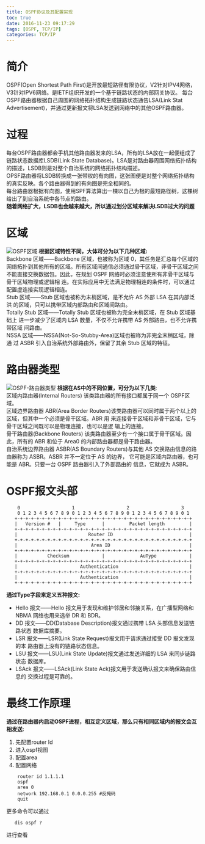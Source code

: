 ```yaml
---
title: OSPF协议及其配置实现
toc: true
date: 2016-11-23 09:17:29
tags: [OSPF, TCP/IP]
categories: TCP/IP
---
```

# 简介
OSPF(Open Shortest Path First)是开放最短路径有限协议，V2针对IPV4网络，V3针对IPV6网络。是IETF组织开发的一个基于链路状态的内部网关协议。
每台OSPF路由器根据自己周围的网络拓扑结构生成链路状态通告LSA(Link Stat Advertisement)，并通过更新报文将LSA发送到网络中的其他OSPF路由器。  
<!--more-->
# 过程
每台OSPF路由器都会手机其他路由器发来的LSA，所有的LSA放在一起便组成了链路状态数据库LSDB(Link State Database)。LSA是对路由器周围网络拓扑结构的描述，LSDB则是对整个自治系统的网络拓扑结构描述。  
OPSF路由器将LSDB转换成一张带权的有向图，这张图便是对整个网络拓扑结构的真实反映。各个路由器得到的有向图是完全相同的。  
每台路由器根据有向图，使用SPF算法算出一棵以自己为根的最短路径树，这棵树给出了到自治系统中各节点的路由。  
**随着网络扩大，LSDB也会越来越大，所以通过划分区域来解决LSDB过大的问题**
# 区域
![OSPF区域](/res/20161123-ospf-zone.png) 
**根据区域特性不同，大体可分为以下几种区域:**  
Backbone 区域——Backbone 区域，也被称为区域 0，其任务是汇总每个区域的网络拓扑到其他所有的区域。所有区域间通信必须通过骨干区域，非骨干区域之间不能直接交换数据包。因此，在规划 OSPF 网络时必须注意使所有非骨干区域与骨干区域物理或逻辑相 连。在实际应用中无法满足物理相连的条件时，可以通过配置虚连接实现逻辑相连。  
Stub 区域——Stub 区域也被称为末梢区域，是不允许 AS 外部 LSA 在其内部泛洪 的区域，只可以携带区域内部路由和区域间路由。  
Totally Stub 区域——Totally Stub 区域也被称为完全末梢区域，在 Stub 区域基础上 进一步减少了区域内 LSA 数量，不仅不允许携带 AS 外部路由，也不允许携带区域 间路由。  
NSSA 区域——NSSA(Not-So-Stubby-Area)区域也被称为非完全末梢区域，除通 过 ASBR 引入自治系统外部路由外，保留了其余 Stub 区域的特征。  
# 路由器类型
![OSPF-路由器类型](/res/20161123-ospf-router-type.png) 
**根据在AS中的不同位置，可分为以下几类**:  
区域内路由器(Internal Routers) 该类路由器的所有接口都属于同一个 OSPF区域。  
区域边界路由器 ABR(Area Border Routers)该类路由器可以同时属于两个以上的区域，但其中一个必须是骨干区域。ABR 用 来连接骨干区域和非骨干区域，它与骨干区域之间既可以是物理连接，也可以是逻 辑上的连接。  
骨干路由器(Backbone Routers) 该类路由器至少有一个接口属于骨干区域。因此，所有的 ABR 和位于 Area0 的内部路由器都是骨干路由器。  
自治系统边界路由器 ASBR(AS Boundary Routers)与其他 AS 交换路由信息的路由器称为 ASBR。ASBR 并不一定位于 AS 的边界， 它可能是区域内路由器，也可能是 ABR。只要一台 OSPF 路由器引入了外部路由的 信息，它就成为 ASBR。
#  OSPF报文头部
        0                   1                   2                   3
        0 1 2 3 4 5 6 7 8 9 0 1 2 3 4 5 6 7 8 9 0 1 2 3 4 5 6 7 8 9 0 1
       +-+-+-+-+-+-+-+-+-+-+-+-+-+-+-+-+-+-+-+-+-+-+-+-+-+-+-+-+-+-+-+-+
       |   Version #   |     Type      |         Packet length         |
       +-+-+-+-+-+-+-+-+-+-+-+-+-+-+-+-+-+-+-+-+-+-+-+-+-+-+-+-+-+-+-+-+
       |                          Router ID                            |
       +-+-+-+-+-+-+-+-+-+-+-+-+-+-+-+-+-+-+-+-+-+-+-+-+-+-+-+-+-+-+-+-+
       |                           Area ID                             |
       +-+-+-+-+-+-+-+-+-+-+-+-+-+-+-+-+-+-+-+-+-+-+-+-+-+-+-+-+-+-+-+-+
       |           Checksum            |             AuType            |
       +-+-+-+-+-+-+-+-+-+-+-+-+-+-+-+-+-+-+-+-+-+-+-+-+-+-+-+-+-+-+-+-+
       |                       Authentication                          |
       +-+-+-+-+-+-+-+-+-+-+-+-+-+-+-+-+-+-+-+-+-+-+-+-+-+-+-+-+-+-+-+-+
       |                       Authentication                          |
       +-+-+-+-+-+-+-+-+-+-+-+-+-+-+-+-+-+-+-+-+-+-+-+-+-+-+-+-+-+-+-+-+
**通过Type字段来定义五种报文:**  
- Hello 报文——Hello 报文用于发现和维护邻居和邻接关系，在广播型网络和 NBMA 网络也用来选举 DR 和 BDR。  
- DD 报文——DD(Database Description)报文通过携带 LSA 头部信息发送链路状态 数据库摘要。  
- LSR 报文——LSR(Link State Request)报文用于请求通过接受 DD 报文发现的本 路由器上没有的链路状态信息。  
- LSU 报文——LSU(Link State Update)报文通过发送详细的 LSA 来同步链路状态 数据库。  
- LSAck 报文——LSAck(Link State Ack)报文用于发送确认报文来确保路由信息的 交换过程是可靠的。  
# 最终工作原理
__通过在路由器内启动OSPF进程，相互定义区域，那么只有相同区域内的报文会互相发送:__  
1. 先配置router Id  
2. 进入ospf视图  
3. 配置area  
4. 配置网络  
```
    router id 1.1.1.1  
    ospf
    area 0
    network 192.168.0.1 0.0.0.255 #反掩码
    quit
```
更多命令可以通过  
 ``` 
	dis ospf ? 
 ```
进行查看
